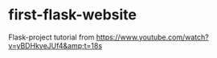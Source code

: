 # first-flask-website
Flask-project tutorial from https://www.youtube.com/watch?v=yBDHkveJUf4&amp;t=18s
